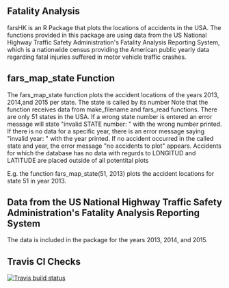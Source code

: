 ## Fatality Analysis
farsHK is an R Package that plots the locations of accidents in the USA. The functions provided in this package are using data from the US National Highway Traffic Safety Administration's Fatality Analysis Reporting System, which is a nationwide census providing the American public yearly data regarding fatal injuries suffered in motor vehicle traffic crashes.


## fars_map_state Function
The fars_map_state function plots the accident locations of the years 2013, 2014,and 2015 per state.
The state is called by its number
Note that the function receives data from make_filename and fars_read functions.
There are only 51 states in the USA. If a wrong state number is entered an error message will state "invalid STATE number: " with the wrong number printed.
If there is no data for a specific year, there is an error message saying "invalid year: " with the year printed.
If no accident occurred in the called state and year, the error message "no accidents to plot" appears.
Accidents for which the database has no data with regurds to LONGITUD and LATITUDE are placed outside of all potentital plots

E.g. the function fars_map_state(51, 2013) plots the accident locations for state 51 in year 2013.

## Data from the US National Highway Traffic Safety Administration's Fatality Analysis Reporting System
The data is included in the package for the years 2013, 2014, and 2015.

## Travis CI Checks
  <!-- badges: start -->
  [![Travis build status](https://travis-ci.org/Sensalis/farsHK.svg?branch=master)](https://travis-ci.org/Sensalis/farsHK)
  <!-- badges: end -->

